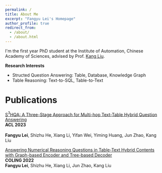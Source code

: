 ```yaml
---
permalink: /
title: About Me
excerpt: "Fangyu Lei's Homepage"
author_profile: true
redirect_from: 
  - /about/
  - /about.html
---
```


I'm the first year PhD student at the Institute of Automation, Chinese Academy of Sciences, advised by Prof. [Kang Liu](http://www.nlpr.ia.ac.cn/cip/~liukang/index.html).

**Research Interests**

<!-- * Computer Vision: Pedestrian Re-IDentification, Object Detection, Deep Generative Models
* Machine Learning: Causal Inference, Out of Distribution Generalization, Domain Adaptation
* Application: Robust time series classification & forecasting. -->
* Structed Question Answering: Table, Database, Knowledge Graph
* Table Reasoning: Text-to-SQL, Table-to-Text 




<!-- # 🔥 News
- *2023.05* 🎉🎉 [Domain-Specific Risk Minimization for Out-of-Distribution Generalization](https://arxiv.org/abs/2208.08661) has been accepted by **SIGKDD 2023**. [[Code]](https://github.com/yfzhang114/AdaNPC)[[Reading Notes]](https://zhuanlan.zhihu.com/p/631524930)
- *2023.05* 🎉🎉 [AdaNPC: Exploring Non-Parametric Classifier for Test-Time Adaptation](https://arxiv.org/abs/2304.12566) has been accepted by **ICML 2023**. [[Code]](https://github.com/yfzhang114/AdaNPC)  [[Reading Notes]](https://zhuanlan.zhihu.com/p/624770864)
- *2023.01* 🎉🎉 [Free Lunch for Domain Adversarial Training: Environment Label Smoothing](https://arxiv.org/abs/2302.00194) has been accepted by **ICLR 2023**. [[Code]](https://github.com/yfzhang114/Environment-Label-Smoothing)  [[Reading Notes]](https://zhuanlan.zhihu.com/p/600466715)
- *2023.01* 🎉🎉 [Learning Domain Invariant Representations for Generalizable Person Re-Identification](https://ieeexplore.ieee.org/abstract/document/9997549/) has been accepted by **IEEE Transactions on Image Processing (T-IP)**.
- *2022.11* 🎉🎉 [Exploring Transformer Backbones for Heterogeneous Treatment Effect Estimation](https://arxiv.org/abs/2202.01336) has been accepted by **NeurIPS ML Safety** workshop. [[Code]](https://github.com/hlzhang109/TransTEE)
- *2022.04* 🎉🎉 [Towards Principled Disentanglement for Domain Generalization](https://arxiv.org/abs/2111.13839) has been selected for an **CVPR Oral** presentation. [[Reading Notes]](https://zhuanlan.zhihu.com/p/477855079) [[Code]](https://github.com/hlzhang109/DDG) -->

# Publications 

<div class='paper-box-text' markdown="1">

[S$^3$HQA: A Three-Stage Approach for Multi-hop Text-Table Hybrid Question Answering](https://arxiv.org/abs/2305.11725) 
<br />
**ACL 2023**	
<br />
**Fangyu Lei**, Shizhu He, Xiang Li, Yifan Wei, Yiming Huang, Jun Zhao, Kang Liu
</div>

<div class='paper-box-text' markdown="1">

[Answering Numerical Reasoning Questions in Table-Text Hybrid Contents with Graph-based Encoder and Tree-based Decoder](https://arxiv.org/abs/2209.07692) 
<br />
**COLING 2022**
<br />
**Fangyu Lei**, Shizhu He, Xiang Li, Jun Zhao, Kang Liu
</div>




<!-- _(* denotes equal contribution.)_ -->

<!-- # Service

PC Member/Reviewer for: ICML (2022,2023), NeurIPS (2022,2023), ECCV (2022), AAAI (2023), CVPR (2022,2023), ICCV (2023), ICLR (2023) -->


<!-- # 🎖 Selected Awards
* Top Ten Best Student Models of South China University of Technology (Summa Cum Laude), 2020
* Jingtang He Technology Innovation Scholarship (Top 1‰, 5 out of 10000+ in university), 2020
* Contemporary Undergraduate Mathematical Contest in Modeling(CUMCM), National first prize (Top 1% globally), 2019. -->

<!-- # 📖 Work experience
* May 2022 - Now: Research Assistant on **Alibaba DAMO**.
* March 2021 - July: Research Assistant on **Microsoft Research Asia**. -->

<!-- * August 2020 - Now: Research Assistant
  * University of Chinese Academy of Sciences, Beijing, China.
  * Advisor: Prof. [Tieniu Tan](http://people.ucas.ac.cn/~tantieniu), Co-Advisors: Prof. [Zhang Zhang](https://scholar.google.com/citations?user=rnRNwEMAAAAJ&hl=en) and Prof. [Liang Wang](https://scholar.google.com/citations?user=8kzzUboAAAAJ&hl=zh-CN) -->


<!-- # 💬 Invited Talks
- *2021.06*, Lorem ipsum dolor sit amet, consectetur adipiscing elit. Vivamus ornare aliquet ipsum, ac tempus justo dapibus sit amet. 
- *2021.03*, Lorem ipsum dolor sit amet, consectetur adipiscing elit. Vivamus ornare aliquet ipsum, ac tempus justo dapibus sit amet.  \| [\[video\]](https://github.com/)

# 💻 Internships
- *2019.05 - 2020.02*, [Lorem](https://github.com/), China. -->
